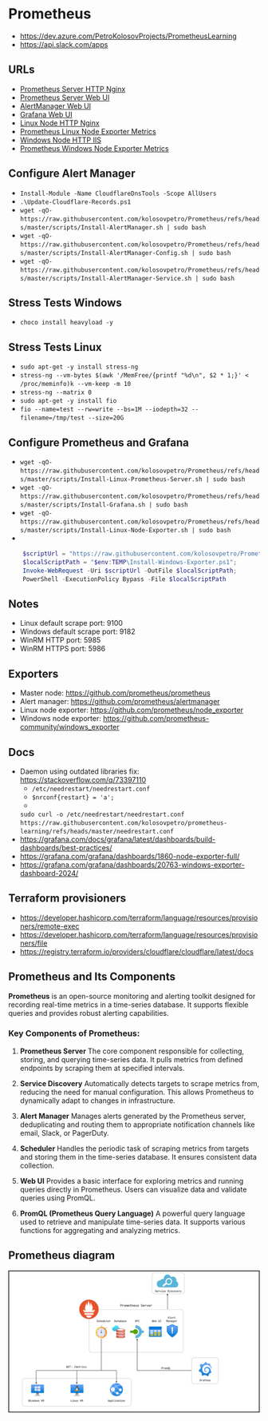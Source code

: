 # Prometheus

- https://dev.azure.com/PetroKolosovProjects/PrometheusLearning
- https://api.slack.com/apps

## URLs

- [Prometheus Server HTTP Nginx](http://prometheus-master.razumovsky.me)
- [Prometheus Server Web UI](http://prometheus-master.razumovsky.me:9090)
- [AlertManager Web UI](http://prometheus-master.razumovsky.me:9093)
- [Grafana Web UI](http://prometheus-master.razumovsky.me:3000/login)
- [Linux Node HTTP Nginx](http://linux-target.razumovsky.me)
- [Prometheus Linux Node Exporter Metrics](http://linux-target.razumovsky.me:9100/metrics)
- [Windows Node HTTP IIS](http://windows-target.razumovsky.me)
- [Prometheus Windows Node Exporter Metrics](http://windows-target.razumovsky.me:9182/metrics)

## Configure Alert Manager

- `Install-Module -Name CloudflareDnsTools -Scope AllUsers`
- `.\Update-Cloudflare-Records.ps1`
- `wget -qO- https://raw.githubusercontent.com/kolosovpetro/Prometheus/refs/heads/master/scripts/Install-AlertManager.sh | sudo bash`
- `wget -qO- https://raw.githubusercontent.com/kolosovpetro/Prometheus/refs/heads/master/scripts/Install-AlertManager-Config.sh | sudo bash`
- `wget -qO- https://raw.githubusercontent.com/kolosovpetro/Prometheus/refs/heads/master/scripts/Install-AlertManager-Service.sh | sudo bash`

## Stress Tests Windows

- `choco install heavyload -y`

## Stress Tests Linux

- `sudo apt-get -y install stress-ng`
- `stress-ng --vm-bytes $(awk '/MemFree/{printf "%d\n", $2 * 1;}' < /proc/meminfo)k --vm-keep -m 10`
- `stress-ng --matrix 0`
- `sudo apt-get -y install fio`
- `fio --name=test --rw=write --bs=1M --iodepth=32 --filename=/tmp/test --size=20G`

## Configure Prometheus and Grafana

- `wget -qO- https://raw.githubusercontent.com/kolosovpetro/Prometheus/refs/heads/master/scripts/Install-Linux-Prometheus-Server.sh | sudo bash`
- `wget -qO- https://raw.githubusercontent.com/kolosovpetro/Prometheus/refs/heads/master/scripts/Install-Grafana.sh | sudo bash`
- `wget -qO- https://raw.githubusercontent.com/kolosovpetro/Prometheus/refs/heads/master/scripts/Install-Linux-Node-Exporter.sh | sudo bash`
-

```powershell
    $scriptUrl = "https://raw.githubusercontent.com/kolosovpetro/Prometheus/refs/heads/master/scripts/Install-Windows-Exporter.ps1";
    $localScriptPath = "$env:TEMP\Install-Windows-Exporter.ps1";
    Invoke-WebRequest -Uri $scriptUrl -OutFile $localScriptPath;
    PowerShell -ExecutionPolicy Bypass -File $localScriptPath
```

## Notes

- Linux default scrape port: 9100
- Windows default scrape port: 9182
- WinRM HTTP port: 5985
- WinRM HTTPS port: 5986

## Exporters

- Master node: https://github.com/prometheus/prometheus
- Alert manager: https://github.com/prometheus/alertmanager
- Linux node exporter: https://github.com/prometheus/node_exporter
- Windows node exporter: https://github.com/prometheus-community/windows_exporter

## Docs

- Daemon using outdated libraries fix: https://stackoverflow.com/q/73397110
  - `/etc/needrestart/needrestart.conf`
  - `$nrconf{restart} = 'a';`
  -
  `sudo curl -o /etc/needrestart/needrestart.conf https://raw.githubusercontent.com/kolosovpetro/prometheus-learning/refs/heads/master/needrestart.conf`
- https://grafana.com/docs/grafana/latest/dashboards/build-dashboards/best-practices/
- https://grafana.com/grafana/dashboards/1860-node-exporter-full/
- https://grafana.com/grafana/dashboards/20763-windows-exporter-dashboard-2024/

## Terraform provisioners

- https://developer.hashicorp.com/terraform/language/resources/provisioners/remote-exec
- https://developer.hashicorp.com/terraform/language/resources/provisioners/file
- https://registry.terraform.io/providers/cloudflare/cloudflare/latest/docs

## Prometheus and Its Components

**Prometheus** is an open-source monitoring and alerting toolkit designed for recording real-time metrics in a
time-series database. It supports flexible queries and provides robust alerting capabilities.

### Key Components of Prometheus:

1. **Prometheus Server**
   The core component responsible for collecting, storing, and querying time-series data. It pulls metrics from defined
   endpoints by scraping them at specified intervals.

2. **Service Discovery**
   Automatically detects targets to scrape metrics from, reducing the need for manual configuration. This allows
   Prometheus to dynamically adapt to changes in infrastructure.

3. **Alert Manager**
   Manages alerts generated by the Prometheus server, deduplicating and routing them to appropriate notification
   channels like email, Slack, or PagerDuty.

4. **Scheduler**
   Handles the periodic task of scraping metrics from targets and storing them in the time-series database. It ensures
   consistent data collection.

5. **Web UI**
   Provides a basic interface for exploring metrics and running queries directly in Prometheus. Users can visualize data
   and validate queries using PromQL.

6. **PromQL (Prometheus Query Language)**
   A powerful query language used to retrieve and manipulate time-series data. It supports various functions for
   aggregating and analyzing metrics.

## Prometheus diagram

![Prometheus Architecture Diagram](./Prometheus_concept_diagram.png)
